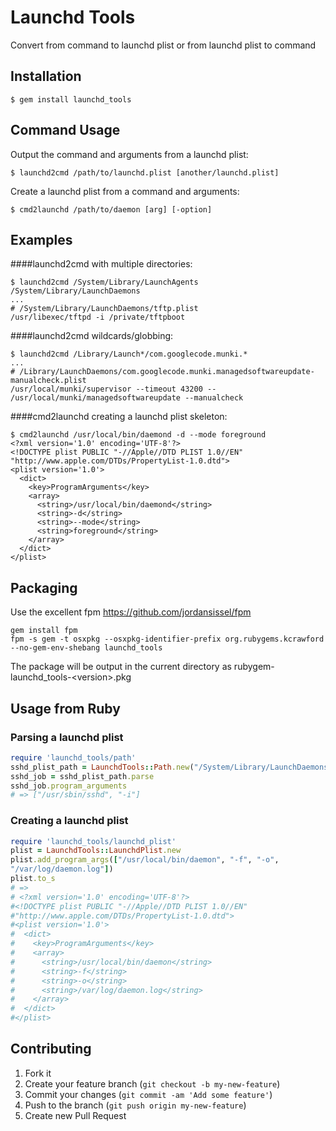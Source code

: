 # Launchd Tools

Convert from command to launchd plist or from launchd plist to command

## Installation

    $ gem install launchd_tools

## Command Usage

Output the command and arguments from a launchd plist:

    $ launchd2cmd /path/to/launchd.plist [another/launchd.plist]

Create a launchd plist from a command and arguments:

    $ cmd2launchd /path/to/daemon [arg] [-option]

## Examples

####launchd2cmd with multiple directories:

    $ launchd2cmd /System/Library/LaunchAgents /System/Library/LaunchDaemons
    ...
    # /System/Library/LaunchDaemons/tftp.plist
    /usr/libexec/tftpd -i /private/tftpboot

####launchd2cmd wildcards/globbing:

    $ launchd2cmd /Library/Launch*/com.googlecode.munki.*
    ...
    # /Library/LaunchDaemons/com.googlecode.munki.managedsoftwareupdate-manualcheck.plist
    /usr/local/munki/supervisor --timeout 43200 -- /usr/local/munki/managedsoftwareupdate --manualcheck

####cmd2launchd creating a launchd plist skeleton:

    $ cmd2launchd /usr/local/bin/daemond -d --mode foreground
    <?xml version='1.0' encoding='UTF-8'?>
    <!DOCTYPE plist PUBLIC "-//Apple//DTD PLIST 1.0//EN" "http://www.apple.com/DTDs/PropertyList-1.0.dtd">
    <plist version='1.0'>
      <dict>
        <key>ProgramArguments</key>
        <array>
          <string>/usr/local/bin/daemond</string>
          <string>-d</string>
          <string>--mode</string>
          <string>foreground</string>
        </array>
      </dict>
    </plist>
    
## Packaging

Use the excellent fpm https://github.com/jordansissel/fpm

    gem install fpm
    fpm -s gem -t osxpkg --osxpkg-identifier-prefix org.rubygems.kcrawford --no-gem-env-shebang launchd_tools

The package will be output in the current directory as rubygem-launchd_tools-\<version\>.pkg

## Usage from Ruby

### Parsing a launchd plist

```ruby
require 'launchd_tools/path'
sshd_plist_path = LaunchdTools::Path.new("/System/Library/LaunchDaemons/ssh.plist")
sshd_job = sshd_plist_path.parse
sshd_job.program_arguments
# => ["/usr/sbin/sshd", "-i"]
```

### Creating a launchd plist

```ruby
require 'launchd_tools/launchd_plist'
plist = LaunchdTools::LaunchdPlist.new
plist.add_program_args(["/usr/local/bin/daemon", "-f", "-o",
"/var/log/daemon.log"])
plist.to_s
# =>
# <?xml version='1.0' encoding='UTF-8'?>
#<!DOCTYPE plist PUBLIC "-//Apple//DTD PLIST 1.0//EN"
#"http://www.apple.com/DTDs/PropertyList-1.0.dtd">
#<plist version='1.0'>
#  <dict>
#    <key>ProgramArguments</key>
#    <array>
#      <string>/usr/local/bin/daemon</string>
#      <string>-f</string>
#      <string>-o</string>
#      <string>/var/log/daemon.log</string>
#    </array>
#  </dict>
#</plist>
```


## Contributing

1. Fork it
2. Create your feature branch (`git checkout -b my-new-feature`)
3. Commit your changes (`git commit -am 'Add some feature'`)
4. Push to the branch (`git push origin my-new-feature`)
5. Create new Pull Request


